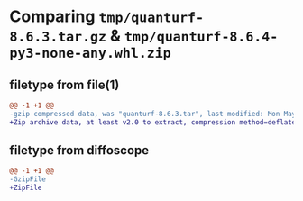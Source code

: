 # Comparing `tmp/quanturf-8.6.3.tar.gz` & `tmp/quanturf-8.6.4-py3-none-any.whl.zip`

## filetype from file(1)

```diff
@@ -1 +1 @@
-gzip compressed data, was "quanturf-8.6.3.tar", last modified: Mon May 29 14:43:10 2023, max compression
+Zip archive data, at least v2.0 to extract, compression method=deflate
```

## filetype from diffoscope

```diff
@@ -1 +1 @@
-GzipFile
+ZipFile
```

